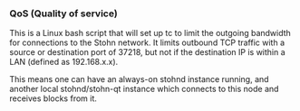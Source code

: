 ### QoS (Quality of service) ###

This is a Linux bash script that will set up tc to limit the outgoing bandwidth for connections to the Stohn network. It limits outbound TCP traffic with a source or destination port of 37218, but not if the destination IP is within a LAN (defined as 192.168.x.x).

This means one can have an always-on stohnd instance running, and another local stohnd/stohn-qt instance which connects to this node and receives blocks from it.
